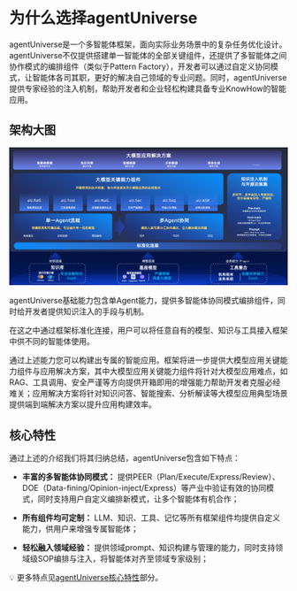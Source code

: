 # 为什么选择agentUniverse
agentUniverse是一个多智能体框架，面向实际业务场景中的复杂任务优化设计。agentUniverse不仅提供搭建单一智能体的全部关键组件，还提供了多智能体之间协作模式的编排组件（类似于Pattern Factory），开发者可以通过自定义协同模式，让智能体各司其职，更好的解决自己领域的专业问题。同时，agentUniverse提供专家经验的注入机制，帮助开发者和企业轻松构建具备专业KnowHow的智能应用。

## 架构大图
![au_architectural_diagram](../../_picture/agentuniverse_structure.png)

agentUniverse基础能力包含单Agent能力，提供多智能体协同模式编排组件，同时给开发者提供知识注入的手段与机制。

在这之中通过框架标准化连接，用户可以将任意自有的模型、知识与工具接入框架中供不同的智能体使用。

通过上述能力您可以构建出专属的智能应用。框架将进一步提供大模型应用关键能力组件与应用解决方案，其中大模型应用关键能力组件将针对大模型应用难点，如RAG、工具调用、安全严谨等方向提供开箱即用的增强能力帮助开发者克服必经难关；应用解决方案将针对知识问答、智能搜索、分析解读等大模型应用典型场景提供端到端解决方案以提升应用构建效率。

## 核心特性
通过上述的介绍我们将其归纳总结，agentUniverse包含如下特点：

* **丰富的多智能体协同模式：** 提供PEER（Plan/Execute/Express/Review）、DOE（Data-fining/Opinion-inject/Express）等产业中验证有效的协同模式，同时支持用户自定义编排新模式，让多个智能体有机合作；

* **所有组件均可定制：** LLM、知识、工具、记忆等所有框架组件均提供自定义能力，供用户来增强专属智能体；

* **轻松融入领域经验：** 提供领域prompt、知识构建与管理的能力，同时支持领域级SOP编排与注入，将智能体对齐至领域专家级别；

💡 更多特点见[agentUniverse核心特性](核心特性.md)部分。